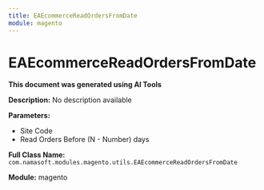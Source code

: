 ```yaml
---
title: EAEcommerceReadOrdersFromDate
module: magento
---
```



<div class='entity-flows'>

# EAEcommerceReadOrdersFromDate

**This document was generated using AI Tools**

**Description:** No description available

**Parameters:**
- Site Code
- Read Orders Before (N - Number) days

**Full Class Name:** `com.namasoft.modules.magento.utils.EAEcommerceReadOrdersFromDate`

**Module:** magento


</div>


